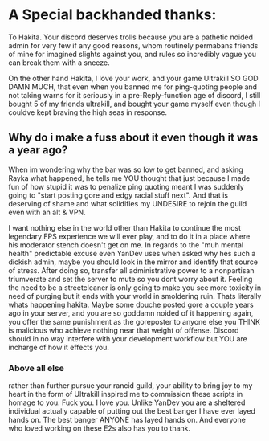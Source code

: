 # A Special backhanded thanks:
To Hakita. Your discord deserves trolls because you are a pathetic noided admin for very few if any good reasons, whom routinely permabans friends of mine for imagined slights against you, and rules so incredibly vague you can break them with a sneeze.

On the other hand Hakita, I love your work, and your game Ultrakill SO GOD DAMN MUCH, that even when you banned me for ping-quoting people and not taking warns for it seriously in a pre-Reply-function age of discord, I still bought 5 of my friends ultrakill, and bought your game myself even though I couldve kept braving the high seas in response. 

## Why do i make a fuss about it even though it was a year ago? 
When im wondering why the bar was so low to get banned, and asking Rayka what happened, he tells me YOU thought that just because I made fun of how stupid it was to penalize ping quoting meant I was suddenly going to "start posting gore and edgy racial stuff next". And that is deserving of shame and what solidifies my UNDESIRE to rejoin the guild even with an alt & VPN. 

I want nothing else in the world other than Hakita to continue the most legendary FPS experience we will ever play, and to do it in a place where his moderator stench doesn't get on me. In regards to the "muh mental health" predictable excuse even YanDev uses when asked why hes such a dickish admin, maybe you should look in the mirror and identify that source of stress. After doing so, transfer all administrative power to a nonpartisan triumverate and set the server to mute so you dont worry about it. Feeling the need to be a streetcleaner is only going to make you see more toxicity in need of purging but it ends with your world in smoldering ruin. Thats literally whats happening hakita. Maybe some douche posted gore a couple years ago in your server, and you are so goddamn noided of it happening again, you offer the same punishment as the goreposter to anyone else you THINK is malicious who achieve nothing near that weight of offense. Discord should in no way interfere with your development workflow but YOU are incharge of how it effects you. 

### Above all else
rather than further pursue your rancid guild, your ability to bring joy to my heart in the form of Ultrakill inspired me to commission these scripts in homage to you. Fuck you. I love you. Unlike YanDev you are a sheltered individual actually capable of putting out the best banger I have ever layed hands on. The best banger ANYONE has layed hands on. And everyone who loved working on these E2s also has you to thank.


